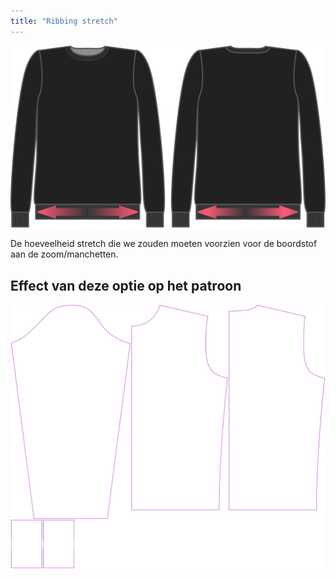 ```yaml
---
title: "Ribbing stretch"
---
```


![Stretch boordstof](ribbingstretch.svg)

De hoeveelheid stretch die we zouden moeten voorzien voor de boordstof aan de zoom/manchetten.

## Effect van deze optie op het patroon

![Deze afbeelding toont het effect van deze optie door meerdere varianten die een andere waarde hebben voor deze optie te vervangen](sven_ribbingstretch_sample.svg "Effect van deze optie op het patroon")

